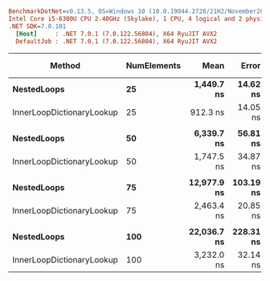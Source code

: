 ``` ini

BenchmarkDotNet=v0.13.5, OS=Windows 10 (10.0.19044.2728/21H2/November2021Update)
Intel Core i5-6300U CPU 2.40GHz (Skylake), 1 CPU, 4 logical and 2 physical cores
.NET SDK=7.0.101
  [Host]     : .NET 7.0.1 (7.0.122.56804), X64 RyuJIT AVX2
  DefaultJob : .NET 7.0.1 (7.0.122.56804), X64 RyuJIT AVX2


```
|                    Method | NumElements |        Mean |     Error |    StdDev |      Median | Ratio | RatioSD |   Gen0 | Allocated | Alloc Ratio |
|-------------------------- |------------ |------------:|----------:|----------:|------------:|------:|--------:|-------:|----------:|------------:|
|               **NestedLoops** |          **25** |  **1,449.7 ns** |  **14.62 ns** |  **11.42 ns** |  **1,447.6 ns** |  **1.00** |    **0.00** | **0.1621** |     **256 B** |        **1.00** |
| InnerLoopDictionaryLookup |          25 |    912.3 ns |  14.05 ns |  11.73 ns |    910.5 ns |  0.63 |    0.01 | 0.7648 |    1200 B |        4.69 |
|                           |             |             |           |           |             |       |         |        |           |             |
|               **NestedLoops** |          **50** |  **6,339.7 ns** |  **56.81 ns** |  **44.35 ns** |  **6,327.4 ns** |  **1.00** |    **0.00** | **0.2899** |     **456 B** |        **1.00** |
| InnerLoopDictionaryLookup |          50 |  1,747.5 ns |  34.87 ns |  92.47 ns |  1,699.4 ns |  0.28 |    0.02 | 1.4267 |    2240 B |        4.91 |
|                           |             |             |           |           |             |       |         |        |           |             |
|               **NestedLoops** |          **75** | **12,977.9 ns** | **103.19 ns** |  **96.52 ns** | **12,993.0 ns** |  **1.00** |    **0.00** | **0.4120** |     **656 B** |        **1.00** |
| InnerLoopDictionaryLookup |          75 |  2,463.4 ns |  20.85 ns |  17.41 ns |  2,464.3 ns |  0.19 |    0.00 | 2.0866 |    3280 B |        5.00 |
|                           |             |             |           |           |             |       |         |        |           |             |
|               **NestedLoops** |         **100** | **22,036.7 ns** | **228.31 ns** | **213.56 ns** | **21,997.6 ns** |  **1.00** |    **0.00** | **0.5188** |     **856 B** |        **1.00** |
| InnerLoopDictionaryLookup |         100 |  3,232.0 ns |  32.14 ns |  28.49 ns |  3,237.6 ns |  0.15 |    0.00 | 2.5368 |    3984 B |        4.65 |
